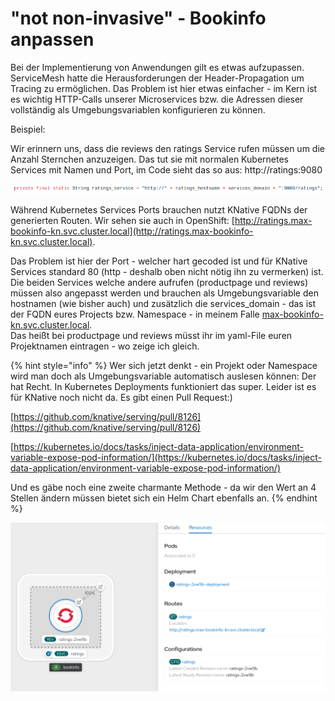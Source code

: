 # "not non-invasive" - Bookinfo anpassen

Bei der Implementierung von Anwendungen gilt es etwas aufzupassen. ServiceMesh hatte die Herausforderungen der Header-Propagation um Tracing zu ermöglichen. Das Problem ist hier etwas einfacher - im Kern ist es wichtig HTTP-Calls unserer Microservices bzw. die Adressen dieser vollständig als Umgebungsvariablen konfigurieren zu können.

Beispiel:

Wir erinnern uns, dass die reviews den ratings Service rufen müssen um die Anzahl Sternchen anzuzeigen. Das tut sie mit normalen Kubernetes Services mit Namen und Port, im Code sieht das so aus: http://ratings:9080

![](../../../.gitbook/assets/image%20%28129%29.png)

Während Kubernetes Services Ports brauchen nutzt KNative FQDNs der generierten Routen. Wir sehen sie auch in OpenShift: [http://ratings.max-bookinfo-kn.svc.cluster.local](http://ratings.max-bookinfo-kn.svc.cluster.local).

Das Problem ist hier der Port - welcher hart gecoded ist und für KNative Services standard 80 \(http - deshalb oben nicht nötig ihn zu vermerken\) ist. Die beiden Services welche andere aufrufen \(productpage und reviews\) müssen also angepasst werden und brauchen als Umgebungsvariable den hostnamen \(wie bisher auch\) und zusätzlich die services\_domain - das ist der FQDN eures Projects bzw. Namespace - in meinem Falle [max-bookinfo-kn.svc.cluster.local](http://ratings.max-bookinfo-kn.svc.cluster.local/).  
Das heißt bei productpage und reviews müsst ihr im yaml-File euren Projektnamen eintragen - wo zeige ich gleich.

{% hint style="info" %}
Wer sich jetzt denkt - ein Projekt oder Namespace wird man doch als Umgebungsvariable automatisch auslesen können: Der hat Recht. In Kubernetes Deployments funktioniert das super. Leider ist es für KNative noch nicht da. Es gibt einen Pull Request:\)

[https://github.com/knative/serving/pull/8126](https://github.com/knative/serving/pull/8126)

[https://kubernetes.io/docs/tasks/inject-data-application/environment-variable-expose-pod-information/](https://kubernetes.io/docs/tasks/inject-data-application/environment-variable-expose-pod-information/)

Und es gäbe noch eine zweite charmante Methode - da wir den Wert an 4 Stellen ändern müssen bietet sich ein Helm Chart ebenfalls an. 
{% endhint %}

![](../../../.gitbook/assets/image%20%28127%29.png)


